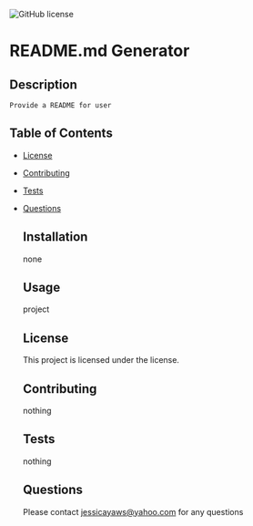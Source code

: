 ![GitHub license](https://img.shields.io/badge/license--blue.svg)
  # README.md Generator

  ## Description
    Provide a README for user

  ## Table of Contents
* [License](#license)
* [Contributing](#contributing)
* [Tests](#tests)
* [Questions](#questions)

  ## Installation
    none

  ## Usage
    project

  ## License
    This project is licensed under the
   license.

  ## Contributing
    nothing

  ## Tests
    nothing

  ## Questions
    Please contact jessicayaws@yahoo.com for any questions

  
    



